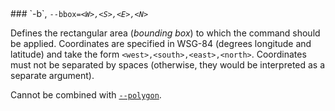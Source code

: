 
<a name="option-bbox">
### `-b`, <code>--bbox=<em>&lt;W&gt;,&lt;S&gt;,&lt;E&gt;,&lt;N&gt;</em></code>

Defines the rectangular area (*bounding box*) to which the command should be applied.
Coordinates are specified in WSG-84 (degrees longitude and latitude) and take
the form `<west>,<south>,<east>,<north>`. Coordinates must not be separated by spaces
(otherwise, they would be interpreted as a separate argument).

Cannot be combined with [`--polygon`](#option-polygon). 